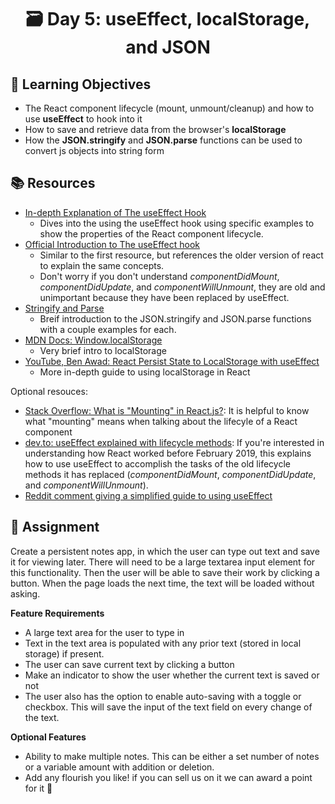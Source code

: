 <h1 align="center">
   🗃 Day 5: useEffect, localStorage, and JSON
</h1>


## 🎯 Learning Objectives

- The React component lifecycle (mount, unmount/cleanup) and how to use **useEffect** to hook into it
- How to save and retrieve data from the browser's **localStorage**
- How the **JSON.stringify** and **JSON.parse** functions can be used to convert js objects into string form

## 📚 Resources

- [In-depth Explanation of The useEffect Hook](https://dev.to/mpodlasin/react-useeffect-hook-explained-in-depth-on-a-simple-example-19ec)
   - Dives into the using the useEffect hook using specific examples to show the properties of the React component lifecycle.
- [Official Introduction to The useEffect hook](https://reactjs.org/docs/hooks-effect.html)
   - Similar to the first resource, but references the older version of react to explain the same concepts.
   - Don't worry if you don't understand _componentDidMount_, _componentDidUpdate_, and _componentWillUnmount_, they are old and unimportant because they have been replaced by useEffect.
- [Stringify and Parse](https://javascript.plainenglish.io/how-to-use-stringify-and-parse-in-javascript-6b637b571a32)
   - Breif introduction to the JSON.stringify and JSON.parse functions with a couple examples for each.
- [MDN Docs: Window.localStorage](https://developer.mozilla.org/en-US/docs/Web/API/Window/localStorage)
   - Very brief intro to localStorage
- [YouTube, Ben Awad: React Persist State to LocalStorage with useEffect](https://www.youtube.com/watch?v=fTP2gi7e3k8)
   - More in-depth guide to using localStorage in React

Optional resouces:
- [Stack Overflow: What is "Mounting" in React.js?](https://stackoverflow.com/questions/31556450/what-is-mounting-in-react-js): It is helpful to know what "mounting" means when talking about the lifecyle of a React component
- [dev.to: useEffect explained with lifecycle methods](https://dev.to/prototyp/react-useeffect-explained-with-lifecycle-methods-296n): If you're interested in understanding how React worked before February 2019, this explains how to use useEffect to accomplish the tasks of the old lifecycle methods it has replaced (_componentDidMount_, _componentDidUpdate_, and _componentWillUnmount_).
- [Reddit comment giving a simplified guide to using useEffect](https://www.reddit.com/r/reactjs/comments/lpkwrh/am_i_the_only_one_who_finds_react_lifecycle_hooks/goc3d2d/)



## 📔 Assignment

Create a persistent notes app, in which the user can type out text and save it for viewing later. There will need to be a large textarea input element for this functionality. Then the user will be able to save their work by clicking a button. When the page loads the next time, the text will be loaded without asking.

**Feature Requirements**

- A large text area for the user to type in
- Text in the text area is populated with any prior text (stored in local storage) if present.
- The user can save current text by clicking a button
- Make an indicator to show the user whether the current text is saved or not
- The user also has the option to enable auto-saving with a toggle or checkbox. This will save the input of the text field on every change of the text.

**Optional Features**

- Ability to make multiple notes. This can be either a set number of notes or a variable amount with addition or deletion.
- Add any flourish you like! if you can sell us on it we can award a point for it 🙂
